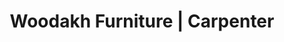 ---
title: "Woodakh Furniture | Carpenter"
url: /karachi/woodakh-furniture-carpenter/
shop: furniture
---